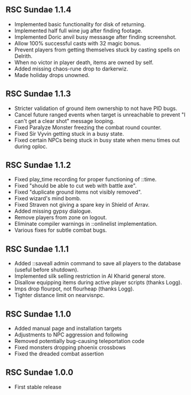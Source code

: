 RSC Sundae 1.1.4
----------------

* Implemented basic functionality for disk of returning.
* Implemented half full wine jug after finding footage.
* Implemented Doric anvil busy messasge after finding
  screenshot.
* Allow 100% successful casts with 32 magic bonus.
* Prevent players from getting themselves stuck by
  casting spells on Delrith.
* When no victor in player death, items are owned by self.
* Added missing chaos-rune drop to darkerwiz.
* Made holiday drops unowned.

RSC Sundae 1.1.3
----------------

* Stricter validation of ground item ownership to not
  have PID bugs.
* Cancel future ranged events when target is unreachable
  to prevent "I can't get a clear shot" message looping.
* Fixed Paralyze Monster freezing the combat round counter.
* Fixed Sir Vyvin getting stuck in a busy state.
* Fixed certain NPCs being stuck in busy state when menu
  times out during oploc.

RSC Sundae 1.1.2
----------------

* Fixed play_time recording for proper functioning of ::time.
* Fixed "should be able to cut web with battle axe".
* Fixed "duplicate ground items not visibly removed".
* Fixed wizard's mind bomb.
* Fixed Straven not giving a spare key in Shield of Arrav.
* Added missing gypsy dialogue.
* Remove players from zone on logout.
* Eliminate compiler warnings in ::onlinelist implementation.
* Various fixes for subtle combat bugs.

RSC Sundae 1.1.1
----------------

* Added ::saveall admin command to save all players to the
  database (useful before shutdown).
* Implemented silk selling restriction in Al Kharid general store.
* Disallow equipping items during active player scripts (thanks Logg).
* Imps drop flourpot, not flourheap (thanks Logg).
* Tighter distance limit on nearvisnpc.

RSC Sundae 1.1.0
----------------

* Added manual page and installation targets
* Adjustments to NPC aggression and following
* Removed potentially bug-causing teleportation code
* Fixed monsters dropping phoenix crossbows
* Fixed the dreaded combat assertion

RSC Sundae 1.0.0
----------------

* First stable release
